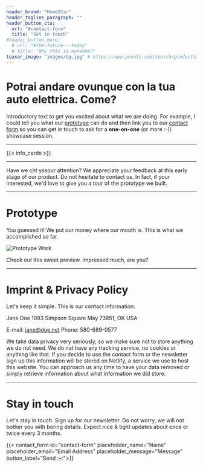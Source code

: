 ```yaml
---
header_brand: "Home2Car"
header_tagline_paragraph: ""
header_button_cta:
  url: "#contact-form"
  title: "Get in touch"
#header_button_more:
  # url: "#the-future---today"
  # title: "Why this is awesome?"
teaser_image: "images/bg.jpg" # https://www.pexels.com/search/product%20testing/
---
```


# Potrai andare ovunque con la tua auto elettrica. Come?
Introductory text to get you excited about what we are doing. For example, I could tell you what our [prototype](#prototype) can do and then link you to our [contact form](#contact-form) so you can get in touch to ask for a **one-on-one** (or more :-)) showcase session.

---

{{< info_cards >}}

---
Have we cht yssour attention? We appreciate your feedback at this early stage of our product. Do not hesitate to contact us. In fact, if your interested, we'd love to give you a tour of the prototype we built.

---

# Prototype

You guessed it! We put our money where our mouth is. This is what we accomplished so far.

![Prototype Work](images/prototype.jpg) <!-- https://www.pexels.com/search/product%20testing/ -->

Check out this sweet preview. Impressed much, are you?

---

# Imprint & Privacy Policy

Let's keep it simple. This is our contact information:

Jane Doe
1093 Simpson Square
May 73851, OK
USA

E-mail: jane@doe.net
Phone: 580-689-0577

We take data privacy very seriously, so we make sure not to store anything we do not need. We do not have any tracking service, no cookies or anything like that. If you decide to use the contact form or the newsletter sign up this information will be stored on Netlify, a service we use to host this website. You can approach us any time to have your data removed or simply retrieve information about what information we did store.

---

# Stay in touch

Let's stay in touch. Sign up for our newsletter. Do not worry, we will not bother you with boring details. Expect nice & tight updates about once or twice every 3 months.

{{< contact_form id="contact-form" placeholder_name="Name" placeholder_email="Email Address" placeholder_message="Message" button_label="Send ✉️">}}

